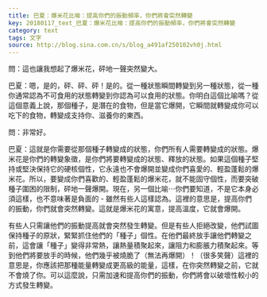 ```yaml
---
title: 巴夏：爆米花比喻：提高你們的振動頻率，你們將會突然轉變
key: 20180117_text_巴夏：爆米花比喻：提高你們的振動頻率，你們將會突然轉變
category: text
tags: 文字
source: http://blog.sina.com.cn/s/blog_a491af250102vh0j.html
---
```


問：這也讓我想起了爆米花，砰地一聲突然變大。

巴夏：嗯，是的，砰、砰、砰！是的。從一種狀態瞬間轉變到另一種狀態，從一種你通常認為不可食用的狀態轉變到你認為可以食用的狀態。你明白這個比喻嗎？從這個意義上說，那個種子，是潛在的食物，但是當它爆開，它瞬間就轉變成你可以吃下的食物，轉變成支持你、滋養你的東西。

問：非常好。

巴夏：這就是你需要從那個種子轉變成的狀態，你們所有人需要轉變成的狀態。爆米花是你們的轉變象徵，是你們將要轉變成的狀態、釋放的狀態。如果這個種子堅持或堅決保持它的硬核個性，它永遠也不會爆開並變成你們喜愛的、輕盈蓬鬆的爆米花。所以，要變成你們喜歡的、輕盈蓬鬆的爆米花，就不能固守個性，而要突破種子圍困的限制，砰地一聲爆開。現在，另一個比喻⋯你們要知道，不是它本身必須這樣，也不意味著是負面的 - 雖然有些人這樣認為。這裡的意思是，提高你們的振動，你們就會突然轉變。這就是爆米花的寓意，提高溫度，它就會爆開。

有些人只需讓他們的振動提高就會突然發生轉變。但是有些人拒絕改變，他們試圖保持種子的原狀，緊緊抓住他們的「種子」個性。在他們最終放手讓他們轉變之前，這會讓「種子」變得非常熱，讓熱量積聚起來，讓阻力和膨脹力積聚起來。等到他們將要放手的時候，他們幾乎被燒脆了（無法再爆開）！（很多笑聲）這裡的意思是，你應該把那種能量轉變成更高級的能量，這樣，在你突然轉變之前，它就不會燒了你。可以這麼說，只需加速和提高你們的振動，你們將會以破壞性較小的方式發生轉變。
